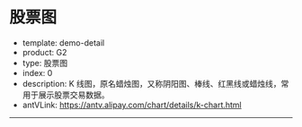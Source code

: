 # 股票图

- template: demo-detail
- product: G2
- type: 股票图
- index: 0
- description: K 线图，原名蜡烛图，又称阴阳图、棒线、红黑线或蜡烛线，常用于展示股票交易数据。
- antVLink: https://antv.alipay.com/chart/details/k-chart.html

----

<style>
  #range {
    position: absolute!important;
    bottom: 20px;
    margin: 5px 80px;
  }
</style>

<link rel="stylesheet" type="text/css" href="https://os.alipayobjects.com/rmsportal/UBXCMkzNVlaZYNs.css">
<script src="https://as.alipayobjects.com/g/datavis/g-plugin-range/0.0.9/index.js"></script>

<script>
$('<div id="range"></div>').appendTo('#c1');
$.getJSON('../../static/data/candleSticks.json',function(data){
  var Stat = G2.Stat;
  var chart = new G2.Chart({
    id: 'c1',
    width: 1000,
    height: 350,
    plotCfg: {
      margin: [30, 120, 30],
      background: {
        fill: '#191821'
      }
    }
  });
  // g-plugin-range 只支持数值类型的数据排序，所以将时间统一转换为时间戳
  for(var i=0;i<data.length;i++) {
    var item = data[i];
    var time = item.time;
    item.time = new Date(time).getTime();
  }

  // 创建数据源
  var Frame = G2.Frame;
  var frame = new Frame(data);
  frame.addCol('trend', function(obj) {
    return (obj.start <= obj.end) ? 0 : 1;
  });

  chart.source(frame, {
    'trend': {
      type: 'cat',
      alias: '趋势',
      values: ['上涨','下跌']
    },
    'time': {
      type: 'timeCat',
      nice: false,
      mask: 'yyyy-mm-dd',
      alias: '时间',
      tickCount: 10
    },
    'volumn': {alias: '成交量'},
    'start': {alias: '开盘价'},
    'end': {alias: '收盘价'},
    'max': {alias: '最高价'},
    'min': {alias: '最低价'},
    'start+end+max+min': {alias: '股票价格'}
  });
  chart.axis('time', {
    title: null
  });
  chart.schema()
    .position('time*(start+end+max+min)')
    .color('trend', ['#2AF483','#F80041'])
    .shape('candle')
    .tooltip('start*end*max*min*volumn');

  var chart1 = new G2.Chart({
    id: 'c1',
    width: 1000,
    height: 150,
    plotCfg: {
      margin: [10, 120, 50],
            background: {
        fill: '#191821'
      }
    }
  });
  chart1.source(frame);
  chart1.col('volumn', {
    alias: '成交量(万)',
    tickCount: 2,
  });
  chart1.col('time',{
    type: 'timeCat',
    nice: false,
    mask: 'yyyy-mm-dd',
    alias: '时间',
    tickCount: 10
  });
  chart1.axis('time', false);

  chart1.interval()
        .position('time*volumn')
        .color('trend', ['#2AF483','#F80041'])
        .tooltip('volumn');
  chart1.legend('trend', false);
  var range = new G2.Plugin.range({
    id: "range", //DOM id
    width: 840,
    height: 26,
    dim: 'time'
  });

  range.source(frame);
  range.link([chart, chart1]);
  range.render();
});
</script>

